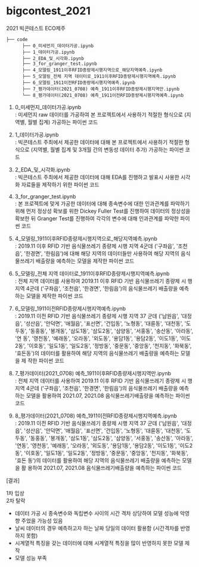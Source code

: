 # bigcontest_2021
2021 빅콘테스트 ECO제주

    ├── code 
          ├── 0_미세먼지_데이터가공.ipynb 
          ├── 1_데이터가공.ipynb 
          ├── 2_EDA_및_시각화.ipynb 
          ├── 3_for_granger_test.ipynb 
          ├── 4_모델링_1911이후RFID종량제시행지역으로_해당지역예측.ipynb 
          ├── 5_모델링_전체 지역 데이터로_1911이후RFID종량제시행지역예측.ipynb 
          ├── 6_모델링_1911이전RFID종량제시행지역예측.ipynb 
          ├── 7_평가데이터(2021_0708) 예측_1911이후RFID종량제시행지역만.ipynb
          └── 8_평가데이터(2021_0708) 예측_1911이전RFID종량제시행지역예측.ipynb 

1. 0_미세먼지_데이터가공.ipynb <br/>
: 미세먼지 raw 데이터를 가공하여 본 프로젝트에서 사용하기 적절한 형식으로 (지 역별, 월별 집계) 가공하는 파이썬 코드 

2. 1_데이터가공.ipynb <br/>
: 빅콘테스트 주최에서 제공한 데이터에 대해 본 프로젝트에서 사용하기 적절한 형 식으로 (지역별, 월별 집계 및 3개월 간의 변동성 데이터 추가) 가공하는 파이썬 코드

3. 2_EDA_및_시각화.ipynb <br/>
: 빅콘테스트 주최에서 제공한 데이터에 대해 EDA를 진행하고 발표시 사용한 시각 화 자료들을 제작하기 위한 파이썬 코드 

4. 3_for_granger_test.ipynb <br/>
: 본 프로젝트에 맞게 가공한 데이터에 대해 종속변수에 대한 인과관계를 파악하기 위해 먼저 정상성 확보를 위한 Dickey Fuller Test를 진행하여 데이터의 정상성을 확보한 뒤 Granger Test를 진행하여 각각의 변수에 대해 인과관계를 파악한 파이 썬 코드 

5. 4_모델링_1911이후RFID종량제시행지역으로_해당지역예측.ipynb <br/>
: 2019.11 이후 RFID 기반 음식물쓰레기 종량제 시행 지역 4군데 ('구좌읍', '조천 읍', '한경면', '한림읍')에 대해 해당 지역의 데이터들만 사용하여 해당 지역의 음식 물쓰레기 배출량을 예측하는 모델을 제작한 파이썬 코드 

6. 5_모델링_전체 지역 데이터로_1911이후RFID종량제시행지역예측.ipynb <br/>
: 전체 지역 데이터를 사용하여 2019.11 이후 RFID 기반 음식물쓰레기 종량제 시 행 지역 4군데 ('구좌읍', '조천읍', '한경면', '한림읍')의 음식물쓰레기 배출량을 예측 하는 모델을 제작한 파이썬 코드

7. 6_모델링_1911이전RFID종량제시행지역예측.ipynb <br/>
: 2019.11 이전 RFID 기반 음식물쓰레기 종량제 시행 지역 37 군데 ('남원읍', '대정읍', '성산읍', '안덕면', '애월읍', '표선면', '건입동', '노형동', '대륜동', '대천동', '도두동', '동홍동', '봉개동', '삼도1동', '삼도2동', '삼양동', '서홍동', '송산동', '아라동', '연 동', '영천동', '예래동', '오라동', '외도동', '용담1동', '용담2동', '이도1동', '이도2동', '이호동', '일도1동', '일도2동', '정방동', '중문동', '중앙동', '천지동', '화북동', '효돈동')의 데이터를 활용하여 해당 지역의 음식물쓰레기 배출량을 예측하는 모델을 제 작한 파이썬 코드 

8. 7_평가데이터(2021_0708) 예측_1911이후RFID종량제시행지역만.ipynb <br/>
: 전체 지역 데이터를 사용하여 2019.11 이후 RFID 기반 음식물쓰레기 종량제 시 행 지역 4군데 ('구좌읍', '조천읍', '한경면', '한림읍')의 음식물쓰레기 배출량을 예측 하는 모델을 활용하여 2021.07, 2021.08 음식물쓰레기배출량을 예측하는 파이썬 코드 

9. 8_평가데이터(2021_0708) 예측_1911이전RFID종량제시행지역예측.ipynb <br/>
: 2019.11 이전 RFID 기반 음식물쓰레기 종량제 시행 지역 37 군데 ('남원읍', '대정읍', '성산읍', '안덕면', '애월읍', '표선면', '건입동', '노형동', '대륜동', '대천동', '도두동', '동홍동', '봉개동', '삼도1동', '삼도2동', '삼양동', '서홍동', '송산동', '아라동', '연동', '영천동', '예래동', '오라동', '외도동', '용담1동', '용담2동', '이도1동', '이도2동', '이호동', '일도1동', '일도2동', '정방동', '중문동', '중앙동', '천지동', '화북동', '효돈 동')의 데이터를 활용하여 해당 지역의 음식물쓰레기 배출량을 예측하는 모델을 활 용하여 2021.07, 2021.08 음식물쓰레기배출량을 예측하는 파이썬 코드 



[결과]

1차 입상 <br/>
2차 탈락<br/>

- 데이터 가공 시 종속변수와 독립변수 사이의 시간 격차 상당하여 모델 성능에 악영향 주었을 가능성 있음
- 날씨 데이터의 경우 예측하고자 하는 날짜 당일의 데이터 활용함 (시간격차를 반영하지 못함)
- 시계열적 특징을 갖는 데이터에 대해 시계열적 특징을 많이 반영하지 못한 모델 제작
- 모델 성능 부족
